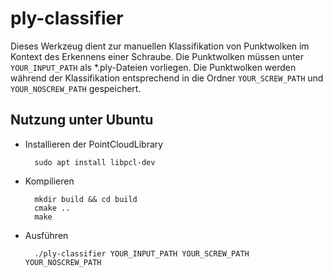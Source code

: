 # ply-classifier

Dieses Werkzeug dient zur manuellen Klassifikation von Punktwolken im Kontext des Erkennens einer Schraube. Die Punktwolken müssen unter `YOUR_INPUT_PATH` als *.ply-Dateien vorliegen. Die Punktwolken werden während der Klassifikation entsprechend in die Ordner `YOUR_SCREW_PATH` und `YOUR_NOSCREW_PATH` gespeichert.

## Nutzung unter Ubuntu

- Installieren der PointCloudLibrary
  
        sudo apt install libpcl-dev

- Kompilieren
    
        mkdir build && cd build
        cmake ..
        make

- Ausführen

        ./ply-classifier YOUR_INPUT_PATH YOUR_SCREW_PATH YOUR_NOSCREW_PATH
